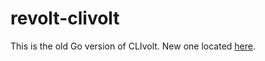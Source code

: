 # revolt-clivolt

This is the old Go version of CLIvolt. New one located [here](https://github.com/itzTheMeow/revolt-clivolt).
